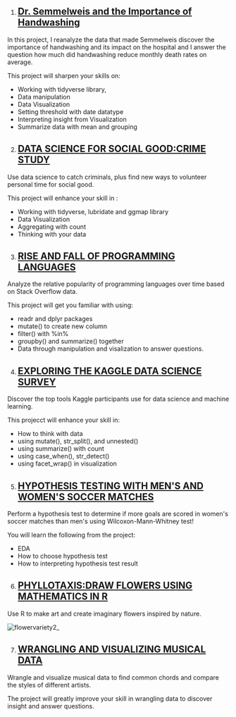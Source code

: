1. ## [Dr. Semmelweis and the Importance of Handwashing](https://github.com/Engr-Daniel/Rprogramming_PROJECTS/tree/master/001_Dr.%20Semmelweis%20and%20the%20Importance%20of%20Handwashing)

In this project, I reanalyze the data that made Semmelweis discover the importance of handwashing and its impact on the hospital and I answer the question how much did handwashing reduce monthly death rates on average.

This project will sharpen your skills on:
- Working with tidyverse library, 
- Data manipulation 
- Data Visualization
- Setting threshold with date datatype
- Interpreting insight from Visualization
- Summarize data with mean and grouping

2. ## [DATA SCIENCE FOR SOCIAL GOOD:CRIME STUDY](https://github.com/Engr-Daniel/Rprogramming_PROJECTS/tree/master/002_Data%20Science%20for%20Social%20Good-Crime%20Study)

Use data science to catch criminals, plus find new ways to volunteer personal time for social good.

This project will enhance your skill in :
- Working with tidyverse, lubridate and ggmap library
- Data Visualization
- Aggregating with count
- Thinking with your data

3. ## [RISE AND FALL OF PROGRAMMING LANGUAGES](https://github.com/Engr-Daniel/Rprogramming_PROJECTS/tree/master/003_Rise%20and%20Fall%20of%20Programming%20Languages)

Analyze the relative popularity of programming languages over time based on Stack Overflow data.

This project will get you familiar with using:
- readr and dplyr packages
- mutate() to create new column 
- filter() with %in%
- groupby() and summarize() together
- Data through manipulation and visalization to answer questions.

4. ## [EXPLORING THE KAGGLE DATA SCIENCE SURVEY](https://github.com/Engr-Daniel/Rprogramming_PROJECTS/tree/master/004_Exploring%20the%20Kaggle%20Data%20Science%20Survey)

Discover the top tools Kaggle participants use for data science and machine learning.

This projecct will enhance your skill in:
- How to think with data
- using mutate(), str_split(), and unnested()
- using summarize() with count
- using case_when(), str_detect()
- using facet_wrap() in visualization

5. ## [HYPOTHESIS TESTING WITH MEN'S AND WOMEN'S SOCCER MATCHES](https://github.com/Engr-Daniel/Rprogramming_PROJECTS/tree/master/005_Hypothesis%20Testing%20with%20Men's%20and%20Women's%20Soccer%20Matches)

Perform a hypothesis test to determine if more goals are scored in women's soccer matches than men's using Wilcoxon-Mann-Whitney test!

You will learn the following from the project:
- EDA
- How to choose hypothesis test
- How to interpreting hypothesis test result

6. ## [PHYLLOTAXIS:DRAW FLOWERS USING MATHEMATICS IN R](https://github.com/Engr-Daniel/Rprogramming_PROJECTS/tree/master/006_Phyllotaxis%20Draw%20Flowers%20Using%20Mathematics)
   
Use R to make art and create imaginary flowers inspired by nature.

![flowervariety2_](https://github.com/Engr-Daniel/Rprogramming_PROJECTS/assets/103637488/a4eaef73-740e-4999-afc6-505a75e29221)

7. ## [WRANGLING AND VISUALIZING MUSICAL DATA](https://github.com/Engr-Daniel/Rprogramming_PROJECTS/tree/master/007_Wrangling%20and%20Visualizing%20Musical%20Data)

Wrangle and visualize musical data to find common chords and compare the styles of different artists.

The project will greatly improve your skill in wrangling data to discover insight and answer questions.


